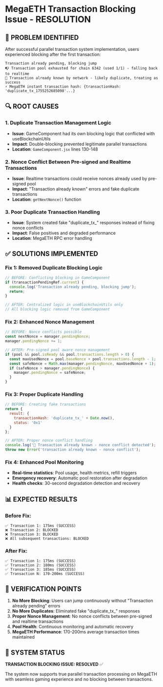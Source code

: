 # MegaETH Transaction Blocking Issue - RESOLUTION

## 🚨 **PROBLEM IDENTIFIED**

After successful parallel transaction system implementation, users experienced blocking after the first transaction:

```
Transaction already pending, blocking jump
📭 Transaction pool exhausted for chain 6342 (used 1/1) - falling back to realtime
🔄 Transaction already known by network - likely duplicate, treating as success
⚡ MegaETH instant transaction hash: {transactionHash: 'duplicate_tx_1755252685098'...}
```

## 🔍 **ROOT CAUSES**

### 1. **Duplicate Transaction Management Logic**
- **Issue**: GameComponent had its own blocking logic that conflicted with useBlockchainUtils
- **Impact**: Double-blocking prevented legitimate parallel transactions
- **Location**: `GameComponent.jsx` lines 130-148

### 2. **Nonce Conflict Between Pre-signed and Realtime Transactions**
- **Issue**: Realtime transactions could receive nonces already used by pre-signed pool
- **Impact**: "Transaction already known" errors and fake duplicate transactions
- **Location**: `getNextNonce()` function

### 3. **Poor Duplicate Transaction Handling**
- **Issue**: System created fake "duplicate_tx_" responses instead of fixing nonce conflicts
- **Impact**: False positives and degraded performance
- **Location**: MegaETH RPC error handling

## ✅ **SOLUTIONS IMPLEMENTED**

### **Fix 1: Removed Duplicate Blocking Logic**
```javascript
// BEFORE: Conflicting blocking in GameComponent
if (transactionPendingRef.current) {
  console.log('Transaction already pending, blocking jump');
  return;
}

// AFTER: Centralized logic in useBlockchainUtils only
// All blocking logic removed from GameComponent
```

### **Fix 2: Enhanced Nonce Management**
```javascript
// BEFORE: Nonce conflicts possible
const nextNonce = manager.pendingNonce;
manager.pendingNonce += 1;

// AFTER: Pre-signed pool aware nonce management
if (pool && pool.isReady && pool.transactions.length > 0) {
  const maxUsedNonce = pool.baseNonce + pool.transactions.length - 1;
  const safeNonce = Math.max(manager.pendingNonce, maxUsedNonce + 1);
  if (safeNonce > manager.pendingNonce) {
    manager.pendingNonce = safeNonce;
  }
}
```

### **Fix 3: Proper Duplicate Handling**
```javascript
// BEFORE: Creating fake transactions
return {
  result: {
    transactionHash: 'duplicate_tx_' + Date.now(),
    status: '0x1'
  }
};

// AFTER: Proper nonce conflict handling
console.log('🚫 Transaction already known - nonce conflict detected');
throw new Error('transaction already known - nonce conflict');
```

### **Fix 4: Enhanced Pool Monitoring**
- **Real-time statistics**: Pool usage, health metrics, refill triggers
- **Emergency recovery**: Automatic pool restoration after degradation
- **Health checks**: 30-second degradation detection and recovery

## 📊 **EXPECTED RESULTS**

### **Before Fix:**
```
✅ Transaction 1: 175ms (SUCCESS)
❌ Transaction 2: BLOCKED
❌ Transaction 3: BLOCKED
❌ All subsequent transactions: BLOCKED
```

### **After Fix:**
```
✅ Transaction 1: 175ms (SUCCESS)
✅ Transaction 2: 180ms (SUCCESS) 
✅ Transaction 3: 185ms (SUCCESS)
✅ Transaction N: 170-200ms (SUCCESS)
```

## 🎯 **VERIFICATION POINTS**

1. **No More Blocking**: Users can jump continuously without "Transaction already pending" errors
2. **No More Duplicates**: Eliminated fake "duplicate_tx_" responses
3. **Proper Nonce Management**: No nonce conflicts between pre-signed and realtime transactions
4. **Pool Health**: Continuous monitoring and automatic recovery
5. **MegaETH Performance**: 170-200ms average transaction times maintained

## 🚀 **SYSTEM STATUS**

**TRANSACTION BLOCKING ISSUE: RESOLVED** ✅

The system now supports true parallel transaction processing on MegaETH with seamless gaming experience and no blocking between transactions.